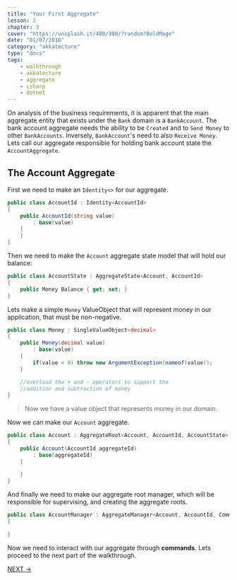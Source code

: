 ```yaml
---
title: "Your First Aggregate"
lesson: 2
chapter: 3
cover: "https://unsplash.it/400/300/?random?BoldMage"
date: "01/07/2018"
category: "akkatecture"
type: "docs"
tags:
    - walkthrough
    - akkatecture
    - aggregate
    - csharp
    - dotnet
---
```

On analysis of the business requirements, it is apparent that the main aggregate entity that exists under the `Bank` domain is a `BankAccount`. The bank account aggregate needs the ability to be `Created` and to `Send Money` to other `BankAccounts`. Inversely, `BankAccount`'s need to also `Receive Money`. Lets call our aggregate responsible for holding bank account state the `AccountAggregate`.

## The Account Aggregate

First we need to make an `Identity<>` for our aggregate.

```csharp
public class AccountId : Identity<AccountId>
{
    public AccountId(string value)
        : base(value)
    {
    }
}
```

Then we need to make the `Account` aggregate state model that will hold our balance:

```csharp
public class AccountState : AggregateState<Account, AccountId>
{
    public Money Balance { get; set; }
}
```

Lets make a simple `Money` ValueObject<decimal> that will represent money in our application, that must be non-negative.

```csharp
public class Money : SingleValueObject<decimal>
{
    public Money(decimal value)
        : base(value)
    {
        if(value < 0) throw new ArgumentException(nameof(value));
    }

    //overload the + and - operators to support the 
    //addition and subtraction of money
}
```

> Now we have a value object that represents money in our domain.

Now we can make our `Account` aggregate.

```csharp
public class Account : AggregateRoot<Account, AccountId, AccountState>
{
    public Account(AccountId aggregateId)
        : base(aggregateId)
    {

    }
}
```

And finally we need to make our aggregate root manager, which will be responsible for supervising, and creating the aggregate roots.

```csharp
public class AccountManager : AggregateManager<Account, AccountId, Command<Account, AccountId>> 
{

}
```

Now we need to interact with our aggregate through **commands**. Lets proceed to the next part of the walkthrough.

[NEXT →](/docs/your-first-commands)